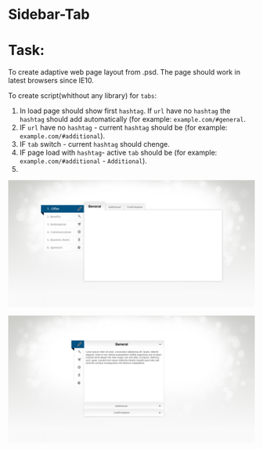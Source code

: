 # Sidebar-Tab
# Task:
To create adaptive web page layout from .psd. The page should work in latest browsers since IE10.

To create script(whithout any library) for `tabs`:

1. In load page should show first `hashtag`. If `url` have no `hashtag` the `hashtag` should add automatically (for example: `example.com/#general`.
2. IF `url` have no `hashtag` - current `hashtag` should be (for example: `example.com/#additional`).
3. IF `tab` switch - current `hashtag` should chenge.
4. IF page load with `hashtag`- active `tab` should be  (for example: `example.com/#additional` - `Additional`).
5. 
![Скриншот](Sidebar-tab-design-psd/Tab.jpg)

![Скриншот](Sidebar-tab-design-psd/Tab-mobile.jpg)
